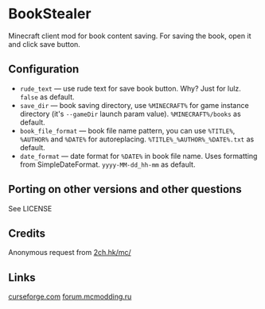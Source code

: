 # BookStealer

Minecraft client mod for book content saving. For saving the book, open it and click save button.

## Configuration

- `rude_text` — use rude text for save book button. Why? Just for lulz. `false` as default.
- `save_dir` — book saving directory, use `%MINECRAFT%` for game instance directory (it's `--gameDir` launch param
  value). `%MINECRAFT%/books` as default.
- `book_file_format` — book file name pattern, you can use `%TITLE%`, `%AUTHOR%` and `%DATE%` for
  autoreplacing. `%TITLE%_%AUTHOR%_%DATE%.txt` as default.
- `date_format` — date format for `%DATE%` in book file name. Uses formatting from SimpleDateFormat. `yyyy-MM-dd_hh-mm` as
  default.

## Porting on other versions and other questions

See LICENSE

## Credits
Anonymous request from [2ch.hk/mc/](https://2ch.hk/mc/)

## Links
[curseforge.com](https://www.curseforge.com/minecraft/mc-mods/bookstealer)
[forum.mcmodding.ru](https://forum.mcmodding.ru/resources/bookstealer.275/)
